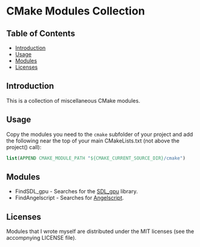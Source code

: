 # CMake Modules Collection

## Table of Contents
- [Introduction](#introduction)
- [Usage](#usage)
- [Modules](#modules)
- [Licenses](#licenses)

## Introduction
This is a collection of miscellaneous CMake modules.

## Usage
Copy the modules you need to the ``cmake`` subfolder of your project and add the following near the top of your main CMakeLists.txt (not above the project() call):
```cmake
list(APPEND CMAKE_MODULE_PATH "${CMAKE_CURRENT_SOURCE_DIR}/cmake")
```

## Modules
- FindSDL_gpu - Searches for the [SDL_gpu](https://github.com/grimfang4/sdl-gpu) library.
- FindAngelscript - Searches for [Angelscript](https://www.angelcode.com/angelscript/).

## Licenses
Modules that I wrote myself are distributed under the MIT licenses (see the accompnying LICENSE file).